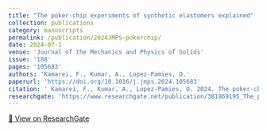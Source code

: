 ```yaml
---
title: "The poker-chip experiments of synthetic elastomers explained"
collection: publications
category: manuscripts
permalink: /publication/2024JMPS-pokerchip/
date: 2024-07-1
venue: 'Journal of the Mechanics and Physics of Solids'
issue: '188'
pages: '105683'
authors: 'Kamarei, F., Kumar, A., Lopez-Pamies, O.'
paperurl: 'https://doi.org/10.1016/j.jmps.2024.105683'
citation: ' Kamarei, F., Kumar, A., Lopez-Pamies, O. 2024. The poker-chip experiments of synthetic elastomers explained. Journal of the Mechanics and Physics of Solids 188, 105683.'
researchgate: 'https://www.researchgate.net/publication/381869195_The_poker-chip_experiments_of_synthetic_elastomers_explained'
---
```

[🔗 View on ResearchGate](https://www.researchgate.net/publication/381869195_The_poker-chip_experiments_of_synthetic_elastomers_explained)
